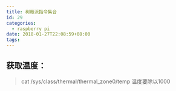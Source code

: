 ```yaml
---
title: 树莓派指令集合
id: 29
categories:
  - raspberry pi
date: 2018-01-27T22:08:59+08:00
tags:
---
```


## 获取温度：
> cat /sys/class/thermal/thermal_zone0/temp
> 温度要除以1000
